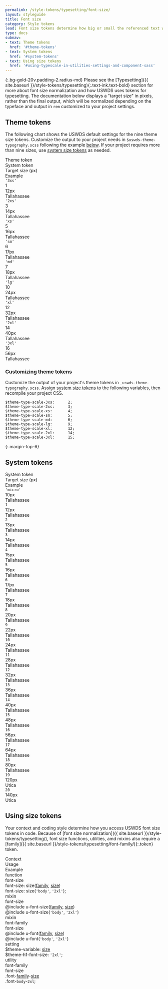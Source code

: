 ```yaml
---
permalink: /style-tokens/typesetting/font-size/
layout: styleguide
title: Font size
category: Style tokens
lead: Font size tokens determine how big or small the referenced text will appear on the screen. The USWDS typescale includes nine regularized theme tokens drawn from 21 system tokens.
type: docs
subnav:
- text: Theme tokens
  href: '#theme-tokens'
- text: System tokens
  href: '#system-tokens'
- text: Using size tokens
  href: '#using-typescale-in-utilities-settings-and-component-sass'
---
```


{:.bg-gold-20v.padding-2.radius-md}
Please see the [Typesetting]({{ site.baseurl }}/style-tokens/typesetting){:.text-ink.text-bold} section for more about font size normalization and how USWDS uses tokens for typesetting. The documentation below displays a "target size" in pixels, rather than the final output, which will be normalized depending on the typeface and output in `rem` customized to your project settings.

## Theme tokens
The following chart shows the USWDS default settings for the nine theme size tokens. Customize the output to your project needs in `$uswds-theme-typography.scss` following the example [below](#customizing-theme-tokens). If your project requires more than nine sizes, use [system size tokens](#system-tokens) as needed.

<div class="bg-white radius-md border padding-x-2 padding-top-1 padding-bottom-2px">

  <div class="grid-row grid-gap flex-align-center margin-bottom-2 padding-bottom-1 border-bottom-2px text-bold">
    <div class="grid-col-2 text-700 font-sans-1">Theme token</div>
    <div class="grid-col-2 text-700 font-sans-1">System token</div>
    <div class="grid-col-2 text-700 font-sans-1">Target size (px)</div>
    <div class="grid-col-6 text-700 font-sans-1">Example</div>
  </div>

  <div class="grid-row grid-gap flex-align-center padding-bottom-2 margin-bottom-2 border-bottom border-gray-10">
    <div class="grid-col-2 font-sans-3"><code>'3xs'</code></div>
    <div class="grid-col-2 font-sans-3">1</div>
    <div class="grid-col-2 font-sans-3">12px</div>
    <div class="grid-col-6">
      <span class="font-sans-3xs">Tallahassee</span>
    </div>
  </div>

  <div class="grid-row grid-gap flex-align-center padding-bottom-2 margin-bottom-2 border-bottom border-gray-10">
    <div class="grid-col-2 font-sans-3"><code>'2xs'</code></div>
    <div class="grid-col-2 font-sans-3">3</div>
    <div class="grid-col-2 font-sans-3">14px</div>
    <div class="grid-col-6">
      <span class="font-sans-2xs">Tallahassee</span>
    </div>
  </div>

  <div class="grid-row grid-gap flex-align-center padding-bottom-2 margin-bottom-2 border-bottom border-gray-10">
    <div class="grid-col-2 font-sans-3"><code>'xs'</code></div>
    <div class="grid-col-2 font-sans-3">5</div>
    <div class="grid-col-2 font-sans-3">16px</div>
    <div class="grid-col-6">
      <span class="font-sans-xs">Tallahassee</span>
    </div>
  </div>

  <div class="grid-row grid-gap flex-align-center padding-bottom-2 margin-bottom-2 border-bottom border-gray-10">
    <div class="grid-col-2 font-sans-3"><code>'sm'</code></div>
    <div class="grid-col-2 font-sans-3">6</div>
    <div class="grid-col-2 font-sans-3">17px</div>
    <div class="grid-col-6">
      <span class="font-sans-sm">Tallahassee</span>
    </div>
  </div>

  <div class="grid-row grid-gap flex-align-center padding-bottom-2 margin-bottom-2 border-bottom border-gray-10">
    <div class="grid-col-2 font-sans-3"><code>'md'</code></div>
    <div class="grid-col-2 font-sans-3">7</div>
    <div class="grid-col-2 font-sans-3">18px</div>
    <div class="grid-col-fill line-height-sans-1">
      <span class="font-sans-md">Tallahassee</span>
    </div>
  </div>

  <div class="grid-row grid-gap flex-align-center padding-bottom-2 margin-bottom-2 border-bottom border-gray-10">
    <div class="grid-col-2 font-sans-3"><code>'lg'</code></div>
    <div class="grid-col-2 font-sans-3">10</div>
    <div class="grid-col-2 font-sans-3">24px</div>
    <div class="grid-col-fill line-height-sans-1">
      <span class="font-sans-lg">Tallahassee</span>
    </div>
  </div>

  <div class="grid-row grid-gap flex-align-center padding-bottom-2 margin-bottom-2 border-bottom border-gray-10">
    <div class="grid-col-2 font-sans-3"><code>'xl'</code></div>
    <div class="grid-col-2 font-sans-3">12</div>
    <div class="grid-col-2 font-sans-3">32px</div>
    <div class="grid-col-fill line-height-sans-1">
      <span class="font-sans-xl">Tallahassee</span>
    </div>
  </div>

  <div class="grid-row grid-gap flex-align-center padding-bottom-2 margin-bottom-2 border-bottom border-gray-10">
    <div class="grid-col-2 font-sans-3"><code>'2xl'</code></div>
    <div class="grid-col-2 font-sans-3">14</div>
    <div class="grid-col-2 font-sans-3">40px</div>
    <div class="grid-col-fill line-height-sans-1">
      <span class="font-sans-2xl">Tallahassee</span>
    </div>
  </div>

  <div class="grid-row grid-gap flex-align-center padding-bottom-2 margin-bottom-2 border-gray-10">
    <div class="grid-col-2 font-sans-3"><code>'3xl'</code></div>
    <div class="grid-col-2 font-sans-3">16</div>
    <div class="grid-col-2 font-sans-3">56px</div>
    <div class="grid-col-fill line-height-sans-1">
      <span class="font-sans-3xl">Tallahassee</span>
    </div>
  </div>
</div>

### Customizing theme tokens
Customize the output of your project's theme tokens in `_uswds-theme-typography.scss`. Assign [system size tokens](#system-tokens) to the following variables, then recompile your project CSS.

```
$theme-type-scale-3xs:      2;
$theme-type-scale-2xs:      3;
$theme-type-scale-xs:       4;
$theme-type-scale-sm:       5;
$theme-type-scale-md:       6;
$theme-type-scale-lg:       9;
$theme-type-scale-xl:       12;
$theme-type-scale-2xl:      14;
$theme-type-scale-3xl:      15;
```


{:.margin-top-6}
## System tokens

<div class="bg-white radius-md border padding-x-2 padding-top-1 padding-bottom-2px">
  <div class="grid-row grid-gap flex-align-center margin-bottom-2 padding-bottom-1 border-bottom-2px text-bold">
    <div class="grid-col-2 text-700 font-sans-1">System token</div>
    <div class="grid-col-2 text-700 font-sans-1">Target size (px)</div>
    <div class="grid-col-fill text-700 font-sans-1">Example</div>
  </div>
  <div class="grid-row grid-gap flex-align-center padding-bottom-2 margin-bottom-2 border-bottom border-gray-10">
    <div class="grid-col-2 font-sans-3"><code>'micro'</code></div>
    <div class="grid-col-2 font-sans-3">10px</div>
    <div class="grid-col-fill line-height-sans-1">
      <span class="font-sans-micro">Tallahassee</span>
    </div>
  </div>
  <div class="grid-row grid-gap flex-align-center padding-bottom-2 margin-bottom-2 border-bottom border-gray-10">
    <div class="grid-col-2 font-sans-3"><code>1</code></div>
    <div class="grid-col-2 font-sans-3">12px</div>
    <div class="grid-col-fill line-height-sans-1">
      <span class="font-sans-1">Tallahassee</span>
    </div>
  </div>
  <div class="grid-row grid-gap flex-align-center padding-bottom-2 margin-bottom-2 border-bottom border-gray-10">
    <div class="grid-col-2 font-sans-3"><code>2</code></div>
    <div class="grid-col-2 font-sans-3">13px</div>
    <div class="grid-col-fill line-height-sans-1">
      <span class="font-sans-2">Tallahassee</span>
    </div>
  </div>
  <div class="grid-row grid-gap flex-align-center padding-bottom-2 margin-bottom-2 border-bottom border-gray-10">
    <div class="grid-col-2 font-sans-3"><code>3</code></div>
    <div class="grid-col-2 font-sans-3">14px</div>
    <div class="grid-col-fill line-height-sans-1">
      <span class="font-sans-3">Tallahassee</span>
    </div>
  </div>
  <div class="grid-row grid-gap flex-align-center padding-bottom-2 margin-bottom-2 border-bottom border-gray-10">
    <div class="grid-col-2 font-sans-3"><code>4</code></div>
    <div class="grid-col-2 font-sans-3">15px</div>
    <div class="grid-col-fill line-height-sans-1">
      <span class="font-sans-4">Tallahassee</span>
    </div>
  </div>
  <div class="grid-row grid-gap flex-align-center padding-bottom-2 margin-bottom-2 border-bottom border-gray-10">
    <div class="grid-col-2 font-sans-3"><code>5</code></div>
    <div class="grid-col-2 font-sans-3">16px</div>
    <div class="grid-col-fill line-height-sans-1">
      <span class="font-sans-5">Tallahassee</span>
    </div>
  </div>
  <div class="grid-row grid-gap flex-align-center padding-bottom-2 margin-bottom-2 border-bottom border-gray-10">
    <div class="grid-col-2 font-sans-3"><code>6</code></div>
    <div class="grid-col-2 font-sans-3">17px</div>
    <div class="grid-col-fill line-height-sans-1">
      <span class="font-sans-6">Tallahassee</span>
    </div>
  </div>
  <div class="grid-row grid-gap flex-align-center padding-bottom-2 margin-bottom-2 border-bottom border-gray-10">
    <div class="grid-col-2 font-sans-3"><code>7</code></div>
    <div class="grid-col-2 font-sans-3">18px</div>
    <div class="grid-col-fill line-height-sans-1">
      <span class="font-sans-7">Tallahassee</span>
    </div>
  </div>
  <div class="grid-row grid-gap flex-align-center padding-bottom-2 margin-bottom-2 border-bottom border-gray-10">
    <div class="grid-col-2 font-sans-3"><code>8</code></div>
    <div class="grid-col-2 font-sans-3">20px</div>
    <div class="grid-col-fill line-height-sans-1">
      <span class="font-sans-8">Tallahassee</span>
    </div>
  </div>
  <div class="grid-row grid-gap flex-align-center padding-bottom-2 margin-bottom-2 border-bottom border-gray-10">
    <div class="grid-col-2 font-sans-3"><code>9</code></div>
    <div class="grid-col-2 font-sans-3">22px</div>
    <div class="grid-col-fill line-height-sans-1">
      <span class="font-sans-9">Tallahassee</span>
    </div>
  </div>
  <div class="grid-row grid-gap flex-align-center padding-bottom-2 margin-bottom-2 border-bottom border-gray-10">
    <div class="grid-col-2 font-sans-3"><code>10</code></div>
    <div class="grid-col-2 font-sans-3">24px</div>
    <div class="grid-col-fill line-height-sans-1">
      <span class="font-sans-10">Tallahassee</span>
    </div>
  </div>
  <div class="grid-row grid-gap flex-align-center padding-bottom-2 margin-bottom-2 border-bottom border-gray-10">
    <div class="grid-col-2 font-sans-3"><code>11</code></div>
    <div class="grid-col-2 font-sans-3">28px</div>
    <div class="grid-col-fill line-height-sans-1">
      <span class="font-sans-11">Tallahassee</span>
    </div>
  </div>
  <div class="grid-row grid-gap flex-align-center padding-bottom-2 margin-bottom-2 border-bottom border-gray-10">
    <div class="grid-col-2 font-sans-3"><code>12</code></div>
    <div class="grid-col-2 font-sans-3">32px</div>
    <div class="grid-col-fill line-height-sans-1">
      <span class="font-sans-12">Tallahassee</span>
    </div>
  </div>
  <div class="grid-row grid-gap flex-align-center padding-bottom-2 margin-bottom-2 border-bottom border-gray-10">
    <div class="grid-col-2 font-sans-3"><code>13</code></div>
    <div class="grid-col-2 font-sans-3">36px</div>
    <div class="grid-col-fill line-height-sans-1">
      <span class="font-sans-13">Tallahassee</span>
    </div>
  </div>
  <div class="grid-row grid-gap flex-align-center padding-bottom-2 margin-bottom-2 border-bottom border-gray-10">
    <div class="grid-col-2 font-sans-3"><code>14</code></div>
    <div class="grid-col-2 font-sans-3">40px</div>
    <div class="grid-col-fill line-height-sans-1">
      <span class="font-sans-14">Tallahassee</span>
    </div>
  </div>
  <div class="grid-row grid-gap flex-align-center padding-bottom-2 margin-bottom-2 border-bottom border-gray-10">
    <div class="grid-col-2 font-sans-3"><code>15</code></div>
    <div class="grid-col-2 font-sans-3">48px</div>
    <div class="grid-col-fill line-height-sans-1">
      <span class="font-sans-15">Tallahassee</span>
    </div>
  </div>
  <div class="grid-row grid-gap flex-align-center padding-bottom-2 margin-bottom-2 border-bottom border-gray-10">
    <div class="grid-col-2 font-sans-3"><code>16</code></div>
    <div class="grid-col-2 font-sans-3">56px</div>
    <div class="grid-col-fill line-height-sans-1">
      <span class="font-sans-16">Tallahassee</span>
    </div>
  </div>
  <div class="grid-row grid-gap flex-align-center padding-bottom-2 margin-bottom-2 border-bottom border-gray-10">
    <div class="grid-col-2 font-sans-3"><code>17</code></div>
    <div class="grid-col-2 font-sans-3">64px</div>
    <div class="grid-col-fill line-height-sans-1">
      <span class="font-sans-17">Tallahassee</span>
    </div>
  </div>
  <div class="grid-row grid-gap flex-align-center padding-bottom-2 margin-bottom-2 border-bottom border-gray-10">
    <div class="grid-col-2 font-sans-3"><code>18</code></div>
    <div class="grid-col-2 font-sans-3">80px</div>
    <div class="grid-col-fill line-height-sans-1">
      <span class="font-sans-18">Tallahassee</span>
    </div>
  </div>
  <div class="grid-row grid-gap flex-align-center padding-bottom-2 margin-bottom-2 border-bottom border-gray-10">
    <div class="grid-col-2 font-sans-3"><code>19</code></div>
    <div class="grid-col-2 font-sans-3">120px</div>
    <div class="grid-col-fill line-height-sans-1">
      <span class="font-sans-19">Utica</span>
    </div>
  </div>
  <div class="grid-row grid-gap flex-align-center padding-bottom-2 margin-bottom-2 border-gray-10">
    <div class="grid-col-2 font-sans-3"><code>20</code></div>
    <div class="grid-col-2 font-sans-3">140px</div>
    <div class="grid-col-fill line-height-sans-1">
      <span class="font-sans-20">Utica</span>
    </div>
  </div>
</div>

## Using size tokens
Your context and coding style determine how you access USWDS font size tokens in code. Because of [font size normalization]({{ site.baseurl }}/style-tokens/typesetting/), font size functions, utilities, amd mixins also require a [family]({{ site.baseurl }}/style-tokens/typesetting/font-family/){:.token} token.


<div class="bg-white radius-md border padding-x-2 padding-top-1 padding-bottom-2px">
  <div class="grid-row grid-gap flex-align-center margin-bottom-1 padding-bottom-1 border-bottom-2px text-bold">
    <div class="grid-col-2 text-700 font-sans-1">Context</div>
    <div class="grid-col-5 text-700 font-sans-1">Usage</div>
    <div class="grid-col-5 text-700 font-sans-1">Example</div>
  </div>
  <div class="grid-row grid-gap flex-align-center padding-bottom-1 margin-bottom-1 border-bottom border-gray-10 font-mono-3">
    <div class="grid-col-2 text-bold font-sans-3">function<br/>
      <span class="text-normal">font-size</span>
    </div>
    <div class="grid-col-5">font-size: size(<a href="{{ site.baseurl }}/style-tokens/typesetting/font-family/" class="token">family</a>, <a href="{{ site.baseurl }}/style-tokens/typesetting/font-size/" class="token">size</a>)</div>
    <div class="grid-col-5">font-size: size(<code>'body'</code>, <code>'2xl'</code>);</div>
  </div>
  <div class="grid-row grid-gap flex-align-center padding-bottom-1 margin-bottom-1 border-bottom border-gray-10 font-mono-3">
    <div class="grid-col-2 text-bold font-sans-3">
      mixin<br/>
      <span class="text-normal">font-size</span>
    </div>
    <div class="grid-col-5">@include u-font-size(<a href="{{ site.baseurl }}/style-tokens/typesetting/font-family/" class="token">family</a>, <a href="{{ site.baseurl }}/style-tokens/typesetting/font-size/" class="token">size</a>)</div>
    <div class="grid-col-5">@include u-font-size(<code>'body'</code>, <code>'2xl'</code>)</div>
  </div>
  <div class="grid-row grid-gap flex-align-center padding-bottom-1 margin-bottom-1 border-bottom border-gray-10 font-mono-3">
    <div class="grid-col-2 text-bold font-sans-3">
      mixin<br/>
      <span class="text-normal">font-family</span><br/>
      <span class="text-normal">font-size</span>
    </div>
    <div class="grid-col-5">@include u-font(<a href="{{ site.baseurl }}/style-tokens/typesetting/font-family/" class="token">family</a>, <a href="{{ site.baseurl }}/style-tokens/typesetting/font-size/" class="token">size</a>)</div>
    <div class="grid-col-5">@include u-font(<code>'body'</code>, <code>'2xl'</code>)</div>
  </div>
  <div class="grid-row grid-gap flex-align-center padding-bottom-1 margin-bottom-1 border-bottom border-gray-10 font-mono-3">
    <div class="grid-col-2 text-bold font-sans-3">setting</div>
    <div class="grid-col-5">$theme-variable: <a href="{{ site.baseurl }}/style-tokens/typesetting/font-size/" class="token">size</a></div>
    <div class="grid-col-5">$theme-h1-font-size: <code>'2xl'</code>;</div>
  </div>
  <div class="grid-row grid-gap flex-align-center padding-bottom-1 border-gray-10 font-mono-3">
    <div class="grid-col-2 text-bold font-sans-3">utility<br/>
      <span class="text-normal">font-family</span><br/>
      <span class="text-normal">font-size</span>
    </div>
    <div class="grid-col-5">.font-<a href="{{ site.baseurl }}/style-tokens/typesetting/font-family/" class="token">family</a>-<a href="{{ site.baseurl }}/style-tokens/typesetting/font-size/" class="token">size</a></div>
    <div class="grid-col-5">.font-<code>body</code>-<code>2xl</code>;</div>
  </div>
</div>
